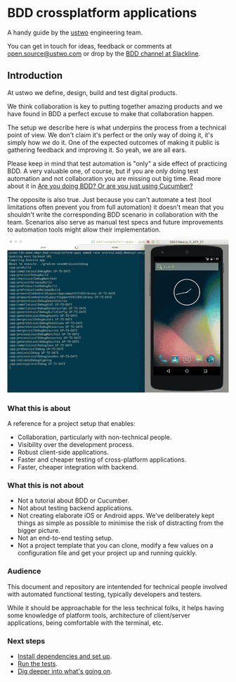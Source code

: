 # BDD crossplatform applications

A handy guide by the [ustwo](http://ustwo.com) engineering team.

You can get in touch for ideas, feedback or comments at open.source@ustwo.com or drop by the [BDD channel at Slackline](http://slackline.io/shared_channels/bdd).

## Introduction

At ustwo we define, design, build and test digital products.

We think collaboration is key to putting together amazing products and we have found in BDD a perfect excuse to make that collaboration happen.

The setup we describe here is what underpins the process from a technical point of view. We don't claim it's perfect or the only way of doing it, it's simply how *we* do it. One of the expected outcomes of making it public is gathering feedback and improving it. So yeah, we are all ears.

Please keep in mind that test automation is "only" a side effect of practicing BDD. A very valuable one, of course, but if you are only doing test automation and not collaboration you are missing out big time. Read more about it in [Are you doing BDD? Or are you just using Cucumber?](https://cukes.info/blog/2015/03/24/single-source-of-truth)

The opposite is also true. Just because you can't automate a test (tool limitations often prevent you from full automation) it doesn't mean that you shouldn't write the corresponding BDD scenario in collaboration with the team. Scenarios also serve as manual test specs and future improvements to automation tools might allow their implementation.

![overview running on android](docs/images/android-overview.gif)

### What this is about

A reference for a project setup that enables:

 * Collaboration, particularly with non-technical people.
 * Visibility over the development process.
 * Robust client-side applications.
 * Faster and cheaper testing of cross-platform applications.
 * Faster, cheaper integration with backend.

### What this is not about

 * Not a tutorial about BDD or Cucumber.
 * Not about testing backend applications.
 * Not creating elaborate iOS or Android apps. We've deliberately kept things as simple as possible to minimise the risk of distracting from the bigger picture.
 * Not an end-to-end testing setup.
 * Not a project template that you can clone, modify a few values on a configuration file and get your project up and running quickly.

### Audience

This document and repository are intentended for technical people involved with automated functional testing, typically developers and testers.

While it should be approachable for the less technical folks, it helps having some knowledge of platform tools, architecture of client/server applications, being comfortable with the terminal, etc. 

### Next steps

 * [Install dependencies and set up](docs/setup.md).
 * [Run the tests](docs/running_tests.md).
 * [Dig deeper into what's going on](docs/overview.md).

